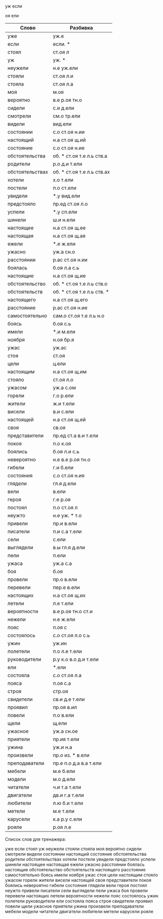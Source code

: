 
уж
если

оя
ели

| Слово | Разбивка |
| --- | --- |
| уже | уж.е | 
| если | если. \* | 
| стоял | ст.оя л | 
| уж | уж. \* | 
| неужели | н.е уж.ели | 
| стояли | ст.оя л.и | 
| стояла | ст.оя л.а | 
| моя | м.оя | 
| вероятно | в.е р.оя тн.о | 
| сидели | с.и д.ели | 
| смотрели | см.о тр.ели | 
| видели | вид.ели | 
| состоянии | с.о ст.оя н.ии | 
| настоящий | н.а ст.оя щ.ий | 
| состояние | с.о ст.оя н.ие | 
| обстоятельства | об. \* ст.оя т.е л.ь ств.а | 
| родители | р.о д.и т.ели | 
| обстоятельствах | об. \* ст.оя т.е л.ь ств.ах | 
| хотели | х.о т.ели | 
| постели | п.о ст.ели | 
| увидели |  \*.у вид.ели | 
| предстояло | пр.ед ст.оя л.о | 
| успели |  \*.у сп.ели | 
| шинели | ш.и н.ели | 
| настоящее | н.а ст.оя щ.ее | 
| настоящая | н.а ст.оя щ.ая | 
| ежели |  \*.е ж.ели | 
| ужасно | уж.а сн.о | 
| расстоянии | р.ас ст.оя н.ии | 
| боялась | б.оя л.а с.ь | 
| настоящие | н.а ст.оя щ.ие | 
| обстоятельство | об. \* ст.оя т.е л.ь ств.о | 
| обстоятельств | об. \* ст.оя т.е л.ь ств. \* | 
| настоящего | н.а ст.оя щ.его | 
| расстояние | р.ас ст.оя н.ие | 
| самостоятельно | сам.о ст.оя т.е л.ь н.о | 
| боясь | б.оя с.ь | 
| имели |  \*.и м.ели | 
| ноября | н.оя бр.я | 
| ужас | уж.ас | 
| стоя | ст.оя | 
| цели | ц.ели | 
| настоящим | н.а ст.оя щ.им | 
| стояло | ст.оя л.о | 
| ужасом | уж.а с.ом | 
| горели | г.о р.ели | 
| жители | ж.и т.ели | 
| висели | в.и с.ели | 
| настоящей | н.а ст.оя щ.ей | 
| своя | св.оя | 
| представители | пр.ед ст.а в.и т.ели | 
| покоя | п.о к.оя | 
| боялись | б.оя л.и с.ь | 
| невероятно | н.е в.е р.оя тн.о | 
| гибели | г.и б.ели | 
| состояния | с.о ст.оя н.ия | 
| глядели | гл.я д.ели | 
| вели | в.ели | 
| героя | г.е р.оя | 
| постоял | п.о ст.оя л | 
| неужто | н.е уж. \* т.о | 
| привели | пр.и в.ели | 
| писатели | п.и с.а т.ели | 
| сели | с.ели | 
| выглядели | в.ы гл.я д.ели | 
| пели | п.ели | 
| ужаса | уж.а с.а | 
| боя | б.оя | 
| провели | пр.о в.ели | 
| перевели | пер.е в.ели | 
| настоящих | н.а ст.оя щ.их | 
| летели | л.е т.ели | 
| вероятности | в.е р.оя тн.о ст.и | 
| нежели | н.е ж.ели | 
| пояс | п.оя с | 
| состоялось | с.о ст.оя л.о с.ь | 
| ужин | уж.ин | 
| полетели | п.о л.е т.ели | 
| руководители | р.у к.о в.о д.и т.ели | 
| ели |  \*.ели | 
| состояла | с.о ст.оя л.а | 
| пояса | п.оя с.а | 
| строя | стр.оя | 
| свидетели | св.и д.е т.ели | 
| проявил | пр.оя в.ил | 
| повели | п.о в.ели | 
| щели | щ.ели | 
| ужасное | уж.а сн.ое | 
| приятели | пр.ия т.ели | 
| ужина | уж.и н.а | 
| произвели | пр.о из. \* в.ели | 
| преподаватели | пр.е п.о д.а в.а т.ели | 
| мебели | м.е б.ели | 
| модели | м.о д.ели | 
| читатели | ч.и т.а т.ели | 
| двигатели | дв.и г.а т.ели | 
| любители | л.ю б.и т.ели | 
| метели | м.е т.ели | 
| карусели | к.а р.у с.ели | 
| рояле | р.оя л.е | 

Список слов для тренажера:

уже если стоял уж неужели стояли стояла моя вероятно сидели смотрели видели состоянии настоящий состояние обстоятельства родители обстоятельствах хотели постели увидели предстояло успели шинели настоящее настоящая ежели ужасно расстоянии боялась настоящие обстоятельство обстоятельств настоящего расстояние самостоятельно боясь имели ноября ужас стоя цели настоящим стояло ужасом горели жители висели настоящей своя представители покоя боялись невероятно гибели состояния глядели вели героя постоял неужто привели писатели сели выглядели пели ужаса боя провели перевели настоящих летели вероятности нежели пояс состоялось ужин полетели руководители ели состояла пояса строя свидетели проявил повели щели ужасное приятели ужина произвели преподаватели мебели модели читатели двигатели любители метели карусели рояле
